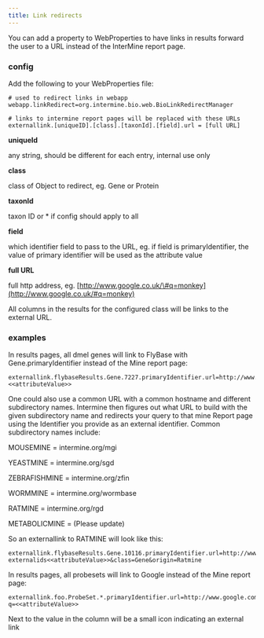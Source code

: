 ```yaml
---
title: Link redirects
---
```


You can add a property to WebProperties to have links in results forward the user to a URL instead of the InterMine report page.

### config

Add the following to your WebProperties file:

```text
# used to redirect links in webapp
webapp.linkRedirect=org.intermine.bio.web.BioLinkRedirectManager

# links to intermine report pages will be replaced with these URLs
externallink.[uniqueID].[class].[taxonId].[field].url = [full URL]
```

**uniqueId**

any string, should be different for each entry, internal use only

**class**

class of Object to redirect, eg. Gene or Protein

**taxonId**

taxon ID or \* if config should apply to all

**field**

which identifier field to pass to the URL, eg. if field is primaryIdentifier, the value of primary identifier will be used as the attribute value

**full URL**

full http address, eg. [http://www.google.co.uk/\#q=monkey](http://www.google.co.uk/#q=monkey)

All columns in the results for the configured class will be links to the external URL.

### examples

In results pages, all dmel genes will link to FlyBase with Gene.primaryIdentifier instead of the Mine report page:

```text
externallink.flybaseResults.Gene.7227.primaryIdentifier.url=http://www.flybase.org/.bin/fbidq.html?<<attributeValue>>
```

One could also use a common URL with a common hostname and different subdirectory names. Intermine then figures out what URL to build with the given subdirectory name and redirects your query to that mine Report page using the Identifier you provide as an external identifier. Common subdirectory names include:

MOUSEMINE = intermine.org/mgi

YEASTMINE = intermine.org/sgd

ZEBRAFISHMINE = intermine.org/zfin

WORMMINE = intermine.org/wormbase

RATMINE = intermine.org/rgd

METABOLICMINE = \(Please update\)

So an externallink to RATMINE will look like this:

```text
externallink.flybaseResults.Gene.10116.primaryIdentifier.url=http://www.intermine.org/rgd/portal.do?externalids<<attributeValue>>&class=Gene&origin=Ratmine
```

In results pages, all probesets will link to Google instead of the Mine report page:

```text
externallink.foo.ProbeSet.*.primaryIdentifier.url=http://www.google.com?q=<<attributeValue>>
```

Next to the value in the column will be a small icon indicating an external link

